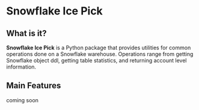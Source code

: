 # Snowflake Ice Pick

## What is it?

**Snowflake Ice Pick** is a Python package that provides utilities for common operations done on a Snowflake warehouse. Operations range from getting Snowflake object ddl, getting table statistics, and returning account level information.


## Main Features

coming soon